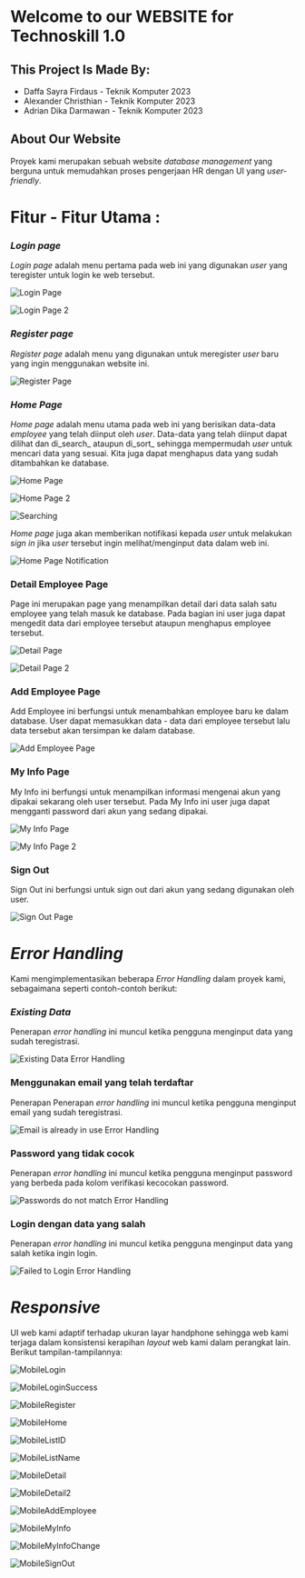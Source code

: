 # Welcome to our WEBSITE for Technoskill 1.0
## This Project Is Made By:
- Daffa Sayra Firdaus - Teknik Komputer 2023
- Alexander Christhian - Teknik Komputer 2023
- Adrian Dika Darmawan - Teknik Komputer 2023

## About Our Website
Proyek kami merupakan sebuah website _database management_ yang berguna untuk memudahkan proses pengerjaan HR dengan UI yang _user-friendly_.

# Fitur - Fitur Utama :
### _Login page_
_Login page_ adalah menu pertama pada web ini yang digunakan _user_ yang teregister untuk login ke web tersebut.

![Login Page](Screenshot/Login1.png)

![Login Page 2](Screenshot/Login2.png)

### _Register page_
_Register page_ adalah menu yang digunakan untuk meregister _user_ baru yang ingin menggunakan website ini.

![Register Page](Screenshot/Register1.png)

### _Home Page_
_Home page_ adalah menu utama pada web ini yang berisikan data-data _employee_ yang telah diinput oleh _user_. Data-data yang telah diinput dapat dilihat dan di_search_ ataupun di_sort_ sehingga mempermudah _user_ untuk mencari data yang sesuai. Kita juga dapat menghapus data yang sudah ditambahkan ke database. 

![Home Page](Screenshot/354605133-a0928fdd-6293-4d1a-817f-ea43c201dd31.png)

![Home Page 2](Screenshot/Home2.jpg)

![Searching](Screenshot/Searching.jpg)

_Home page_ juga akan memberikan notifikasi kepada _user_ untuk melakukan _sign in_ jika _user_ tersebut ingin melihat/menginput data dalam web ini.

![Home Page Notification](Screenshot/HomeNotif.jpg)

### Detail Employee Page
Page ini merupakan page yang menampilkan detail dari data salah satu employee yang telah masuk ke database. Pada bagian ini user juga dapat mengedit data dari employee tersebut ataupun menghapus employee tersebut.

![Detail Page](Screenshot/DetailEmployee1.png)

![Detail Page 2](Screenshot/DetailEmployee2.png)

### Add Employee Page
Add Employee ini berfungsi untuk menambahkan employee baru ke dalam database. User dapat memasukkan data - data dari employee tersebut lalu data tersebut akan tersimpan ke dalam database.

![Add Employee Page](Screenshot/AddEmployee1.png)

### My Info Page
My Info ini berfungsi untuk menampilkan informasi mengenai akun yang dipakai sekarang oleh user tersebut. Pada My Info ini user juga dapat mengganti password dari akun yang sedang dipakai.

![My Info Page](Screenshot/MyInfo1.jpg)

![My Info Page 2](Screenshot/MyInfo2.png)

### Sign Out
Sign Out ini berfungsi untuk sign out dari akun yang sedang digunakan oleh user.

![Sign Out Page](Screenshot/SignOut.png)

# _Error Handling_
Kami mengimplementasikan beberapa _Error Handling_ dalam proyek kami, sebagaimana seperti contoh-contoh berikut:

### _Existing Data_
Penerapan _error handling_ ini muncul ketika pengguna menginput data yang sudah teregistrasi.

![Existing Data Error Handling](Screenshot/ErrorHandlingExists.jpg)

### Menggunakan email yang telah terdaftar
Penerapan Penerapan _error handling_ ini muncul ketika pengguna menginput email yang sudah teregistrasi.

![Email is already in use Error Handling](Screenshot/ErrorHandlingEmail.jpg)

### Password yang tidak cocok
Penerapan _error handling_ ini muncul ketika pengguna menginput password yang berbeda pada kolom verifikasi kecocokan password.

![Passwords do not match Error Handling](Screenshot/ErrorHandlingPassword.jpg)

### Login dengan data yang salah
Penerapan _error handling_ ini muncul ketika pengguna menginput data yang salah ketika ingin login.

![Failed to Login Error Handling](Screenshot/ErrorHandlingLogin.jpg)

# _Responsive_
UI web kami adaptif terhadap ukuran layar handphone sehingga web kami terjaga dalam konsistensi kerapihan _layout_ web kami dalam perangkat lain. Berikut tampilan-tampilannya:

![MobileLogin](Screenshot/MobileLogin.jpg)

![MobileLoginSuccess](Screenshot/MobileLoginSuccess.jpg)

![MobileRegister](Screenshot/MobileRegister.jpg)

![MobileHome](Screenshot/MobileHome.jpg)

![MobileListID](Screenshot/MobileListID.jpg)

![MobileListName](Screenshot/MobileListName.jpg)

![MobileDetail](Screenshot/MobileDetail.jpg)

![MobileDetail2](Screenshot/MobileDetail2.jpg)

![MobileAddEmployee](Screenshot/MobileAddEmployee.jpg)

![MobileMyInfo](Screenshot/MobileMyInfo.jpg)

![MobileMyInfoChange](Screenshot/MobileMyInfoChange.jpg)

![MobileSignOut](Screenshot/MobileSignOut.jpg)
